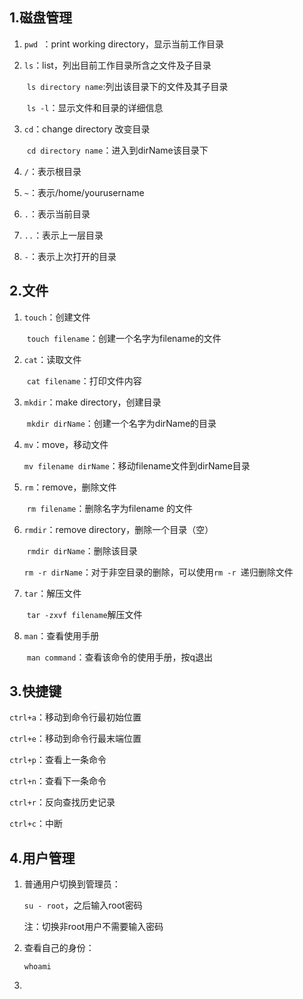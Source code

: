 ## 1.磁盘管理

1. `pwd `：print working directory，显示当前工作目录

2. `ls`：list，列出目前工作目录所含之文件及子目录

   ​	`ls directory name`:列出该目录下的文件及其子目录

   ​	`ls -l`：显示文件和目录的详细信息

3. `cd`：change directory 改变目录

   ​	`cd directory name`：进入到dirName该目录下

4. `/`：表示根目录

5. `~`：表示/home/yourusername

6. `.`：表示当前目录

7. `..`：表示上一层目录

8. `-`：表示上次打开的目录

## 2.文件

1. `touch`：创建文件

   ​	`touch filename`：创建一个名字为filename的文件

2. `cat`：读取文件

   ​	`cat filename`：打印文件内容

3. `mkdir`：make directory，创建目录

   ​	`mkdir dirName`：创建一个名字为dirName的目录

4. `mv`：move，移动文件

   ​	`mv filename dirName`：移动filename文件到dirName目录

5. `rm`：remove，删除文件

   ​	`rm filename`：删除名字为filename 的文件

6. `rmdir`：remove directory，删除一个目录（空）

   ​	`rmdir dirName`：删除该目录

   ​	`rm -r dirName`：对于非空目录的删除，可以使用`rm -r `递归删除文件

7. `tar`：解压文件

   ​	`tar -zxvf filename`解压文件

8. `man`：查看使用手册

   ​	`man command`：查看该命令的使用手册，按q退出

## 3.快捷键

`ctrl+a`：移动到命令行最初始位置

`ctrl+e`：移动到命令行最末端位置

`ctrl+p`：查看上一条命令

`ctrl+n`：查看下一条命令

`ctrl+r`：反向查找历史记录

`ctrl+c`：中断

## 4.用户管理

1. 普通用户切换到管理员：

      `su - root`，之后输入root密码

   注：切换非root用户不需要输入密码

2. 查看自己的身份：

     `whoami`

3. 

